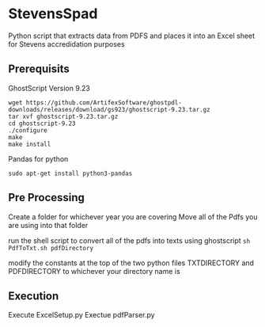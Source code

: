 # StevensSpad
Python script that extracts data from PDFS and places it into an Excel sheet for Stevens accredidation purposes

## Prerequisits
GhostScript Version 9.23

```
wget https://github.com/ArtifexSoftware/ghostpdl-downloads/releases/download/gs923/ghostscript-9.23.tar.gz
tar xvf ghostscript-9.23.tar.gz
cd ghostscript-9.23
./configure
make
make install
```

Pandas for python 

```
sudo apt-get install python3-pandas
```

## Pre Processing

Create a folder for whichever year you are covering
Move all of the Pdfs you are using into that folder

run the shell script to convert all of the pdfs into texts using ghostscript
``` sh PdfToTxt.sh pdfDirectory ```

modify the constants at the top of the two python files TXTDIRECTORY and PDFDIRECTORY to whichever your directory name is

## Execution

Execute ExcelSetup.py
Exectue pdfParser.py
